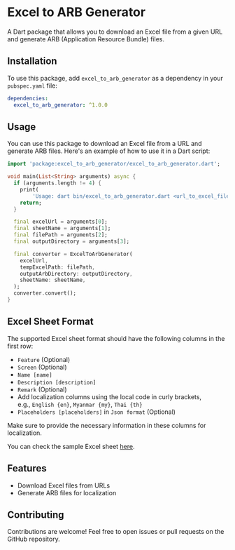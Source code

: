 # Excel to ARB Generator

A Dart package that allows you to download an Excel file from a given URL and generate ARB (Application Resource Bundle) files.

## Installation

To use this package, add `excel_to_arb_generator` as a dependency in your `pubspec.yaml` file:

```yaml
dependencies:
  excel_to_arb_generator: ^1.0.0
```

## Usage
You can use this package to download an Excel file from a URL and generate ARB files. Here's an example of how to use it in a Dart script:
```dart
import 'package:excel_to_arb_generator/excel_to_arb_generator.dart';

void main(List<String> arguments) async {
  if (arguments.length != 4) {
    print(
        'Usage: dart bin/excel_to_arb_generator.dart <url_to_excel_file> <sheet_name> <path_to_save_temp_excel_file> <path_to_output_directory>');
    return;
  }

  final excelUrl = arguments[0];
  final sheetName = arguments[1];
  final filePath = arguments[2];
  final outputDirectory = arguments[3];

  final converter = ExcelToArbGenerator(
    excelUrl,
    tempExcelPath: filePath,
    outputArbDirectory: outputDirectory,
    sheetName: sheetName,
  );
  converter.convert();
}
```

## Excel Sheet Format
The supported Excel sheet format should have the following columns in the first row:

- `Feature` (Optional)
- `Screen` (Optional)
- `Name [name]`
- `Description [description]`
- `Remark` (Optional)
- Add localization columns using the local code in curly brackets,<br/>e.g., `English {en}`, `Myanmar {my}`, `Thai {th}`
- `Placeholders [placeholders]` in `Json format` (Optional)

Make sure to provide the necessary information in these columns for localization.

You can check the sample Excel sheet [here](https://shorturl.at/aP146).

## Features
- Download Excel files from URLs
- Generate ARB files for localization

## Contributing
Contributions are welcome! Feel free to open issues or pull requests on the GitHub repository.